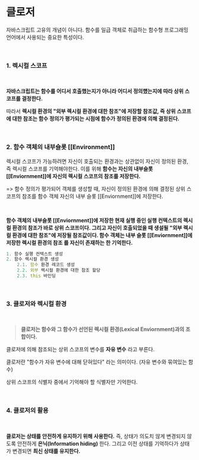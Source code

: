 # 클로저

자바스크립트 고유의 개념이 아니다. 함수를 일급 객체로 취급하는 함수형 프로그래밍 언어에서 사용되는 중요한 특성이다.

<br>

### 1. 렉시컬 스코프

<br>

**자바스크립트는 함수를 어디서 호출했는지가 아니라 어디서 정의헀는지에 따라 상위 스코프를 결정한다.**

따라서 **렉시컬 환경의 "외부 렉시컬 환경에 대한 참조"에 저장할 참조값, 즉 상위 스코프에 대한 참조는 함수 정의가 평가되는 시점에 함수가 정의된 환경에 의해 결정된다.**



<br>

### 2. 함수 객체의 내부슬롯 [[Environment]]

렉시컬 스코프가 가능하려면 자신이 호출되는 환경과는 상관없이 자신이 정의된 환경, 즉 렉시컬 스코프를 기억해야한다. 이를 위해 **함수는 자신의 내부슬롯 [[Enviornment]]에 자신의 렉시컬 스코프의 참조를 저장한다.**

=> 함수 정의가 평가되어 객체를 생성할 때, 자신이 정의된 환경에 의해 결정된 상위 스코프의 참조를 함수 객체 자신의 내부 슬롯 [[Enviornment]]에 저장한다. 

<br>

**함수 객체의 내부슬롯 [[Enviornment]]에 저장한 현재 실행 중인 실행 컨텍스트의 렉시컬 환경의 참조가 바로 상위 스코프이다. 그리고 자신이 호출되었을 때 생설될 "외부 렉시컬 환경에 대한 참조"에 저장될 참조값이다. 함수 객체는 내부 슬롯 [[Enviornment]]에 저장한 렉시컬 환경의 참조 를 자신이 존재하는 한 기억한다.**

~~~javascript
1. 함수 실행 컨텍스트 생성
2. 함수 렉시컬 환경 생성
	2.1. 함수 환경 레코드 생성
	2.2. 외부 렉시컬 환경에 대한 참조 할당
	2.3. this 바인딩
~~~



<br>

### 3. 클로저와 렉시컬 환경

<br>

> **클로저는 함수와 그 함수가 선언된 렉시컬 환경(Lexical Enviornment)과의 조합이다.**

클로저에 의해 참조되는 상위 스코프의 변수를 **자유 변수** 라고 부른다.

클로저란 "함수가 자유 변수에 대해 닫혀있다" 라는 의미이다. (자유 변수와 묶여있는 함수)

상위 스코프의 식별자 중에서 기억해야 할 식별자만 기억한다. 



<br>

### 4. 클로저의 활용

<br>

**클로저는 상태를 안전하게 유지하기 위해 사용한다.** 즉, 상태가 의도치 않게 변경되지 않도록 안전하게 **은닉(Information  hiding)** 한다. 그리고 이전 상태를 기억하다가 상태가 변경되면 **최신 상태를 유지한다.**

